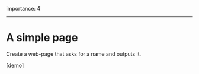 importance: 4

---

# A simple page

Create a web-page that asks for a name and outputs it.

\[demo\]
